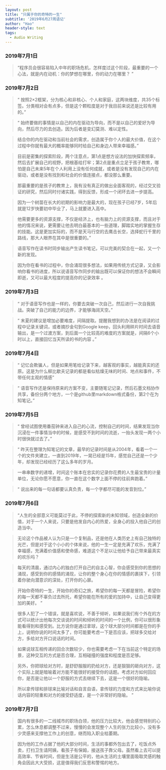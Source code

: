 ```yaml
---
layout: post
title: "只属于你的奇特的一生"
subtitle: '2019年6月27周语记'
author: "Hao"
header-style: text
tags:
  - Audio Writing
---
```


### 2019年7月1日
>“程序员会很容易陷入中年的职场危机，怎样度过这个阶段，最重要的一个心法，就是内在动机：你的梦想在哪里，你的动力在哪里？ ” 


### 2019年7月2日

>“ 按照2×2框架，分为核心和非核心、个人和家庭，这两块维度，共35个标签。分类相对会有点多，但是这个颗粒度是对于我目前来说还是比较有用的。” 

>“ 始终要做的事情是以自己的内在驱动为导向，而不是以自己的爱好为导向，然后尽力的去创造。因为后者是变幻莫测、难以定性。

>结合你的内在驱动和当前社会的需求，创造属于你个人的最大价值，在这个过程中你就有最大的概率能够同时给自己和身边人带来幸福感。”

> 目前是密集的探索阶段，两个注意点，第1点是想方设法的加快探索频率，然后去扩展自己的视野，把根基给打牢；第2点是重点立足于孩子教育，哪怕是自己未来5年在个人利用上没有任何成就，或者是没有发现自己的内在驱动，或者是没有找到和社会的价值连接点，都没那么重要。

>那最重要的是孩子的教育上，我有没有真正的做出全面客观的，经过交叉验证的研究，然后同时付诸实践，得到反馈，形成一个闭环去进一步提高。

>因为一个树苗在长大的初期的影响力是最大的，现在孩子已经7岁，5年后就是12岁快要初中毕业了，马上就要进入高中。

>他需要更多的资源支撑，不仅是经济上，也有脑力上的资源支撑，而且对于他的情况来说，更需要让他去明白最基本的一些道理，脚踏实地的掌握生存的技能。这是更加实际的，而不是天马行空的去鹰击长空，选择蛇行千里的路线，那大人眼界在其中是很重要的。”

>语音写作在读书时同步输出产生读书笔记，可以完美的契合在一起，又一个新的发现。

>因为你在看书的过程中，你会涌现很多想法，如果用传统方式记录，又会影响你看书的进度，所以说语音写作同步的输出既可以保证你的想法不会瞬间即逝，又可以最大程度的提高你的记录效率 。


### 2019年7月3日

>“ 对于语音写作也是一样的，你要去突破一次自己，然后进行一次自我挑战。突破了自己的能力的边界，才能够海阔天空。”

>“ 末夏的建议是增加必要难度，间隔提取。提醒我想到的办法是在阅读的过程中记录关键词，或者摘抄金句到Google keep，回头利用碎片时间去语音输出，是一个过渡方案，到后面一个比较高的难度的方案就是，间隔6个小时以上，直接回忆当天所读的书的内容 。”


### 2019年7月4日

>“ 记忆会欺骗人，但是如果用笔给记录下来，越客观的事实，越能真实的还原。这是为什么柳比歇夫记录的都是看似枯燥无味的时间、地点和事件，不带任何主观的情感”

>“ 语音写作还是保持原来的方案不变，主要随笔记记录，然后石墨文档协作共享，备份分两个地方，一个是github里markdown格式备份，第2个在为知笔记。”


### 2019年7月5日

>“ 曾经试图使用番茄钟来进入自己的心流，控制自己的时间，结果发现当你沉浸在一件事情当中的时候，是感受不到时间的流逝，一抬头发现一两个小时很快就过去了。”

>“ 昨天在整理为知笔记的文章，最早的记录时间是从2004年，看着一个一个的文件夹建立，一直到2019年，一晃已经是15年，感觉自己还是一个少年，却发现已经经历了这么多年的岁月。

>一串串数字的递增，时间这个账本在忠实的记录你花费的人生最宝贵的计量单位，无论你愿不愿意，你一直在这个数字上面不停的往前奔跑着。”

>“ 说出来的每一句话都要认真负责，每一个字都尽可能的发音到位。”


### 2019年7月6日

>“人生的全部意义可能莫过于此，不停的探索新的未知领域，创造全新的价值，对于一个人来说，只要是他发自内心的热爱，全身心的投入他自己的创造当中。

>无论这个作品被人认为只是一个复制品，还是他在人类历史上有自己独特的光芒，但是对于这个小小的个体来说，他的一生一定是充满了欢乐，充满了幸福感，充满着价值感和使命感，难道这个不足以让他给予自己带来最真实的欢乐吗？ 

>每天的清晨，通过内心的独白打开自己的自主心智，你会感受到你的思想的涌现，感受到你的感情的涌现，让你的整个身心在你的情感的裹挟下，引领着你驶向潜意识的深处，打开你的心扉。

>开始你奇特的一生，开始你的奇幻之旅，希望你的每一天都是冒险，希望你的每一天都不辜负过去所托，希望你能在所有的爱的加持中，让自己变得更加的美好。 ”

>很多人犯了一个错误，就是喜欢说，不善于倾听，如果说我们有个外在的方式可以统计出他每次交谈说的时间和倾听的时间的一个比例，你可以很形象能看得到和感受到。比方说你是通过拿球，这个球大部分时间都是在你的手上，说明你说的时间太多了，你可能要考虑一下是否应该，把球多交给对方，多给对方开口说话的时间。

>如果说球互相传递的回合次数较少，你也需要考虑一下在当前这个特定的场景，这种交互的方式是否合理，互相碰撞的强度和程度是否足够。

>另外，你把球给对方时，是舒舒服服的扔给对方，还是狠狠的砸向对方，这个实际上就是暗喻着对方能不能很好的接受你的话题。考虑对方如何回应你，是否是让他以一个舒服的方式去继续下去，这是一个很好的隐喻。

>所以拿传球和排球来比喻对话和自言自语，拿传球的力度和方式来比喻你说话内容的轻重和对方的接受舒适度，是一个非常好的隐喻。 ”


### 2019年7月7日

>国内有很多的一二线城市的职场白领，他的压力比较大，他会感觉特别的心累，怎么休息都调整不过来，慢慢的会发现整个人生的张力比较小，没有多少灵感来支撑他工作上的创意，继而陷入职业枯萎期。

>因为他的工作占据了他的大部分时间，生活的事都外包出去了，吃饭点外卖，打扫卫生请阿姨，看孩子有保姆，接送孩子靠父母。虽然看上去可以提高效率、节省时间，但是生活是公平的，他从生活的土壤里面吸取灵感的触角会因此大大受损，这是值得我们反思和警惕的地方。